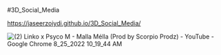 #3D_Social_Media

https://jaseerzoiydi.github.io/3D_Social_Media/

![(2) Linko x Psyco M - Malla Mélla (Prod by Scorpio Prodz) - YouTube - Google Chrome 8_25_2022 10_19_44 AM](https://user-images.githubusercontent.com/99995087/186641754-455ea396-e1e7-4d51-8bce-22b69ef0267f.png)
